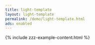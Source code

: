 ```yaml
---
title: light-template
layout: light-template
permalink: /demo/light-template.html
ads: enabled
---
```

{% include zzz-example-content.html %}
